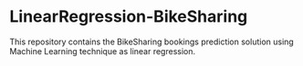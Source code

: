 # LinearRegression-BikeSharing
This repository contains the BikeSharing bookings prediction solution using Machine Learning technique as linear regression.
